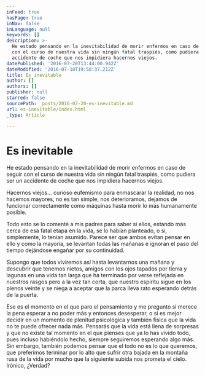 ```yaml
---
inFeed: true
hasPage: true
inNav: false
inLanguage: null
keywords: []
description: >-
  He estado pensando en la inevitabilidad de morir enfermos en caso de seguir
  con el curso de nuestra vida sin ningún fatal traspiés, como pudiera ser un
  accidente de coche que nos impidiera hacernos viejos. 
datePublished: '2016-07-20T13:44:00.942Z'
dateModified: '2016-07-18T19:58:37.212Z'
title: Es inevitable
author: []
authors: []
publisher: null
starred: false
sourcePath: _posts/2016-07-20-es-inevitable.md
url: es-inevitable/index.html
_type: Article

---
```

# Es inevitable

He estado pensando en la inevitabilidad de morir enfermos en caso de seguir con el curso de nuestra vida sin ningún fatal traspiés, como pudiera ser un accidente de coche que nos impidiera hacernos viejos. 

Hacernos viejos... curioso eufemismo para enmascarar la realidad, no nos hacemos mayores, no es tan simple, nos deterioramos, dejamos de funcionar correctamente como máquinas hasta morir lo más humanamente posible.

Todo esto se lo comenté a mis padres para saber si ellos, estando más cerca de esa fatal etapa en la vida, se lo habían planteado, o si, simplemente, lo tenían asumido. Parece ser que ambos evitan pensar en ello y como la mayoría, se levantan todas las mañanas e ignoran el paso del tiempo dejándose engañar por su continuidad.

Supongo que todos viviremos así hasta levantarnos una mañana y descubrir que tenemos nietos, amigos con los ojos tapados por tierra y lagunas en una vida tan larga que ha terminado por verse reflejada en nuestros rasgos pero a la vez tan corta, que nuestro espíritu sigue en los plenos veinte y se niega a aceptar que la parca lleva rato esperando detrás de la puerta.

Ese es el momento en el que paro el pensamiento y me pregunto si merece la pena esperar a no poder más y entonces desesperar, o si es mejor decidir en un momento de plenitud psicológica y también física que la vida no te puede ofrecer nada más. Pensarás que la vida está llena de sorpresas y que no existe tal momento en el que pienses que ya lo has vivido todo, pues incluso habiéndolo hecho, siempre seguiremos esperando algo más. Sin embargo, también podemos pensar que el todo no es lo que queremos, que preferimos terminar por lo alto que sufrir otra bajada en la montaña rusa de la vida por mucho que la siguiente subida nos prometa el cielo. Irónico, ¿Verdad?